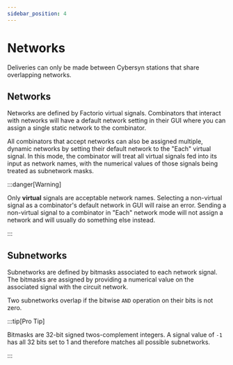 ```yaml
---
sidebar_position: 4
---
```


# Networks

Deliveries can only be made between Cybersyn stations that share overlapping networks.

## Networks

Networks are defined by Factorio virtual signals. Combinators that interact with networks will have a default network setting in their GUI where you can assign a single static network to the combinator.

All combinators that accept networks can also be assigned multiple, dynamic networks by setting their default network to the "Each" virtual signal. In this mode, the combinator will treat all virtual signals fed into its input as network names, with the numerical values of those signals being treated as subnetwork masks.

:::danger[Warning]

Only **virtual** signals are acceptable network names. Selecting a non-virtual signal as a combinator's default network in GUI will raise an error. Sending a non-virtual signal to a combinator in "Each" network mode will not assign a network and will usually do something else instead.

:::

## Subnetworks

Subnetworks are defined by bitmasks associated to each network signal. The bitmasks are assigned by providing a numerical value on the associated signal with the circuit network.

Two subnetworks overlap if the bitwise `AND` operation on their bits is not zero.

:::tip[Pro Tip]

Bitmasks are 32-bit signed twos-complement integers. A signal value of `-1` has all 32 bits set to 1 and therefore matches all possible subnetworks.

:::
